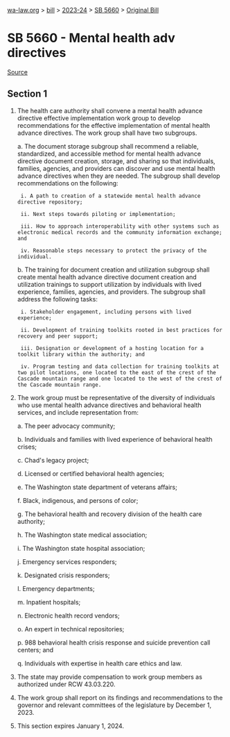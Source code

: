 [wa-law.org](/) > [bill](/bill/) > [2023-24](/bill/2023-24/) > [SB 5660](/bill/2023-24/sb/5660/) > [Original Bill](/bill/2023-24/sb/5660/1/)

# SB 5660 - Mental health adv directives

[Source](http://lawfilesext.leg.wa.gov/biennium/2023-24/Pdf/Bills/Senate%20Bills/5660.pdf)

## Section 1
1. The health care authority shall convene a mental health advance directive effective implementation work group to develop recommendations for the effective implementation of mental health advance directives. The work group shall have two subgroups.

    a. The document storage subgroup shall recommend a reliable, standardized, and accessible method for mental health advance directive document creation, storage, and sharing so that individuals, families, agencies, and providers can discover and use mental health advance directives when they are needed. The subgroup shall develop recommendations on the following:

        i. A path to creation of a statewide mental health advance directive repository;

        ii. Next steps towards piloting or implementation;

        iii. How to approach interoperability with other systems such as electronic medical records and the community information exchange; and

        iv. Reasonable steps necessary to protect the privacy of the individual.

    b. The training for document creation and utilization subgroup shall create mental health advance directive document creation and utilization trainings to support utilization by individuals with lived experience, families, agencies, and providers. The subgroup shall address the following tasks:

        i. Stakeholder engagement, including persons with lived experience;

        ii. Development of training toolkits rooted in best practices for recovery and peer support;

        iii. Designation or development of a hosting location for a toolkit library within the authority; and

        iv. Program testing and data collection for training toolkits at two pilot locations, one located to the east of the crest of the Cascade mountain range and one located to the west of the crest of the Cascade mountain range.

2. The work group must be representative of the diversity of individuals who use mental health advance directives and behavioral health services, and include representation from:

    a. The peer advocacy community;

    b. Individuals and families with lived experience of behavioral health crises;

    c. Chad's legacy project;

    d. Licensed or certified behavioral health agencies;

    e. The Washington state department of veterans affairs;

    f. Black, indigenous, and persons of color;

    g. The behavioral health and recovery division of the health care authority;

    h. The Washington state medical association;

    i. The Washington state hospital association;

    j. Emergency services responders;

    k. Designated crisis responders;

    l. Emergency departments;

    m. Inpatient hospitals;

    n. Electronic health record vendors;

    o. An expert in technical repositories;

    p. 988 behavioral health crisis response and suicide prevention call centers; and

    q. Individuals with expertise in health care ethics and law.

3. The state may provide compensation to work group members as authorized under RCW 43.03.220.

4. The work group shall report on its findings and recommendations to the governor and relevant committees of the legislature by December 1, 2023.

5. This section expires January 1, 2024.
